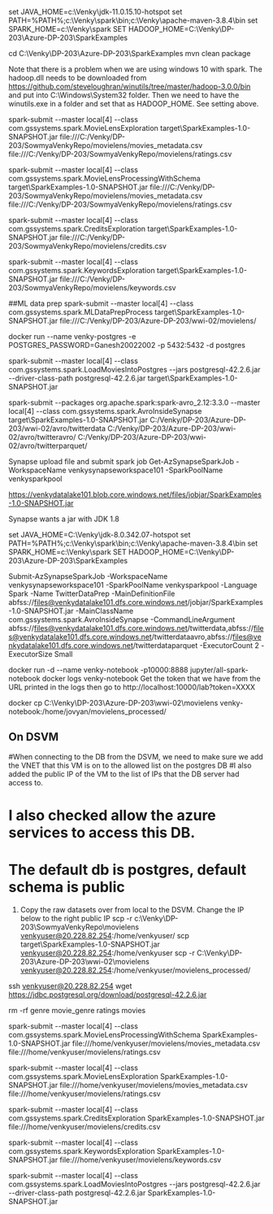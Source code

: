 set JAVA_HOME=c:\Venky\jdk-11.0.15.10-hotspot
set PATH=%PATH%;c:\Venky\spark\bin;c:\Venky\apache-maven-3.8.4\bin
set SPARK_HOME=c:\Venky\spark
SET HADOOP_HOME=C:\Venky\DP-203\Azure-DP-203\SparkExamples

cd C:\Venky\DP-203\Azure-DP-203\SparkExamples
mvn clean package

Note that there is a problem when we are using windows 10 with spark. The hadoop.dll needs to be downloaded from 
https://github.com/steveloughran/winutils/tree/master/hadoop-3.0.0/bin and put into C:\Windows\System32 folder. Then we need to have the winutils.exe in a folder and set that as HADOOP_HOME. See setting above. 

spark-submit --master local[4] --class com.gssystems.spark.MovieLensExploration target\SparkExamples-1.0-SNAPSHOT.jar file:///C:/Venky/DP-203/SowmyaVenkyRepo/movielens/movies_metadata.csv file:///C:/Venky/DP-203/SowmyaVenkyRepo/movielens/ratings.csv

spark-submit --master local[4] --class com.gssystems.spark.MovieLensProcessingWithSchema target\SparkExamples-1.0-SNAPSHOT.jar file:///C:/Venky/DP-203/SowmyaVenkyRepo/movielens/movies_metadata.csv file:///C:/Venky/DP-203/SowmyaVenkyRepo/movielens/ratings.csv

spark-submit --master local[4] --class com.gssystems.spark.CreditsExploration target\SparkExamples-1.0-SNAPSHOT.jar file:///C:/Venky/DP-203/SowmyaVenkyRepo/movielens/credits.csv

spark-submit --master local[4] --class com.gssystems.spark.KeywordsExploration target\SparkExamples-1.0-SNAPSHOT.jar file:///C:/Venky/DP-203/SowmyaVenkyRepo/movielens/keywords.csv

##ML data prep
spark-submit --master local[4] --class com.gssystems.spark.MLDataPrepProcess target\SparkExamples-1.0-SNAPSHOT.jar file:///C:/Venky/DP-203/Azure-DP-203/wwi-02/movielens/

docker run --name venky-postgres -e POSTGRES_PASSWORD=Ganesh20022002 -p 5432:5432 -d postgres

spark-submit --master local[4] --class com.gssystems.spark.LoadMoviesIntoPostgres --jars postgresql-42.2.6.jar --driver-class-path postgresql-42.2.6.jar target\SparkExamples-1.0-SNAPSHOT.jar

spark-submit --packages org.apache.spark:spark-avro_2.12:3.3.0 --master local[4] --class com.gssystems.spark.AvroInsideSynapse target\SparkExamples-1.0-SNAPSHOT.jar C:/Venky/DP-203/Azure-DP-203/wwi-02/avro/twitterdata C:/Venky/DP-203/Azure-DP-203/wwi-02/avro/twitteravro/ C:/Venky/DP-203/Azure-DP-203/wwi-02/avro/twitterparquet/

Synapse upload file and submit spark job
Get-AzSynapseSparkJob -WorkspaceName venkysynapseworkspace101 -SparkPoolName venkysparkpool

https://venkydatalake101.blob.core.windows.net/files/jobjar/SparkExamples-1.0-SNAPSHOT.jar

Synapse wants a jar with JDK 1.8 

set JAVA_HOME=C:\Venky\jdk-8.0.342.07-hotspot
set PATH=%PATH%;c:\Venky\spark\bin;c:\Venky\apache-maven-3.8.4\bin
set SPARK_HOME=c:\Venky\spark
SET HADOOP_HOME=C:\Venky\DP-203\Azure-DP-203\SparkExamples


Submit-AzSynapseSparkJob -WorkspaceName venkysynapseworkspace101 -SparkPoolName venkysparkpool -Language Spark -Name TwitterDataPrep -MainDefinitionFile abfss://files@venkydatalake101.dfs.core.windows.net/jobjar/SparkExamples-1.0-SNAPSHOT.jar -MainClassName com.gssystems.spark.AvroInsideSynapse -CommandLineArgument abfss://files@venkydatalake101.dfs.core.windows.net/twitterdata,abfss://files@venkydatalake101.dfs.core.windows.net/twitterdataavro,abfss://files@venkydatalake101.dfs.core.windows.net/twitterdataparquet -ExecutorCount 2 -ExecutorSize Small
                          

docker run -d --name venky-notebook -p10000:8888 jupyter/all-spark-notebook
docker logs venky-notebook
Get the token that we have from the URL printed in the logs 
then go to http://localhost:10000/lab?token=XXXX

docker cp C:\Venky\DP-203\Azure-DP-203\wwi-02\movielens venky-notebook:/home/jovyan/movielens_processed/


## On DSVM
#When connecting to the DB from the DSVM, we need to make sure we add the VNET that this VM is on to the allowed list on the postgres DB
#I also added the public IP of the VM to the list of IPs that the DB server had access to.
# I also checked allow the azure services to access this DB. 
# The default db is postgres, default schema is public 

1. Copy the raw datasets over from local to the DSVM. Change the IP below to the right public IP
scp -r c:\Venky\DP-203\SowmyaVenkyRepo\movielens venkyuser@20.228.82.254:/home/venkyuser/
scp target\SparkExamples-1.0-SNAPSHOT.jar venkyuser@20.228.82.254:/home/venkyuser
scp -r C:\Venky\DP-203\Azure-DP-203\wwi-02\movielens venkyuser@20.228.82.254:/home/venkyuser/movielens_processed/

ssh venkyuser@20.228.82.254
wget https://jdbc.postgresql.org/download/postgresql-42.2.6.jar

rm -rf genre movie_genre ratings movies

spark-submit --master local[4] --class com.gssystems.spark.MovieLensProcessingWithSchema SparkExamples-1.0-SNAPSHOT.jar file:///home/venkyuser/movielens/movies_metadata.csv file:///home/venkyuser/movielens/ratings.csv

spark-submit --master local[4] --class com.gssystems.spark.MovieLensExploration SparkExamples-1.0-SNAPSHOT.jar file:///home/venkyuser/movielens/movies_metadata.csv file:///home/venkyuser/movielens/ratings.csv

spark-submit --master local[4] --class com.gssystems.spark.CreditsExploration SparkExamples-1.0-SNAPSHOT.jar file:///home/venkyuser/movielens/credits.csv

spark-submit --master local[4] --class com.gssystems.spark.KeywordsExploration SparkExamples-1.0-SNAPSHOT.jar file:///home/venkyuser/movielens/keywords.csv

spark-submit --master local[4] --class com.gssystems.spark.LoadMoviesIntoPostgres --jars postgresql-42.2.6.jar --driver-class-path postgresql-42.2.6.jar SparkExamples-1.0-SNAPSHOT.jar